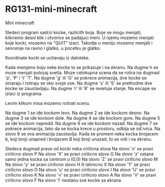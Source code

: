# RG131-mini-minecraft
Mini minecraft

Sledeci program sadrzi kocke, razlicith boja.
Boje se mogu menjati, kliknemo desni klik i otvorice se padajuci meni. U njemu mozemo menjati boje kocki, mozemo na "QUIT" izaci. Takodje u meniju mozemo menjati i sencenje na ravno i glatko, u pocetku je glatko.

Koordinate kocki se ucitavaju iz datoteke.

Kada menjamo boju neke kocke to se prikazuje i na ekranu.
Na dugme h se moze menjati polozaj svetla.
Moze celokupna scena da se rotira na dugmad 'p', 'P' i 
't' 'T'.
Na dugme 'g' ili 'G' se pokrece animacija, dve kocke se stvaraju i rotiraju se oko svoje ose.
Na dugme 's' ili 'S' se prethodne dve kocke se zaustavljaju.
Na dugme 'r' ili 'R' se resetuje stanje.
Na escape se izlaci iz programa.

Levim klikom misa mozemo rotirati scenu.

Na dugme 1 se ide kockom levo.
Na dugme 2 se ide kockom desno.
Na dugme 3 se ide kockom dole.
Na dugme 4 se ide kockom gore.
Na dugme 5 se ide kockom napredd.
Na dugme 6 se ide kockom nazad.
Na dugme 7 se pokrece animacija, tako da se kocka krece u prostoru, odbija se od ivica. Na slovo 8 se ova animacija zaustavlja.
Kada se promeni neka kocka brojacem b, koji broji unapred i brojacem B koji broji unazad, to se vidi i na ekranu.

Sledeca dugmad prave od kocki neka cirilicna slova
Na slovo 'x' se pravi cirilicno slovo P
Na slovo 'X' se pravi cirilicno slovo G
Na slovo 'z' ostane samo jedna kocka sa centrom u (0,0)
Na slovo 'Z' se pravi cirilicno slovo M
Na slovo 'y' se pravi cirilicno slovo H ili latinicno X
Na slovo 'Y' se pravi cirilicno slovo O
Na slovo 'u' se pravi cirilicno slovo I
Na slovo 'U' se pravi cirilicno slovo K
Na slovo 'v' se pravi cirilicno slovo A
Na slovo 'V' se pravi cirilicno slovo F
Na slovo 'l' nestanu sve kocke sa ekrana

